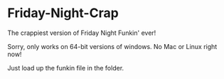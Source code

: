 # Friday-Night-Crap
The crappiest version of Friday Night Funkin' ever!

Sorry, only works on 64-bit versions of windows. No Mac or Linux right now!

Just load up the funkin file in the folder.
